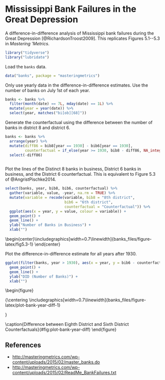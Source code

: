 
# Mississippi Bank Failures in the Great Depression

A difference-in-difference analysis of Mississippi bank failures during the Great Depression [@RichardsonTroost2009].
This replicates Figures 5.1--5.3 in *Mastering 'Metrics*.


```r
library("tidyverse")
library("lubridate")
```

Load the `banks` data.

```r
data("banks", package = "masteringmetrics")
```

Only use yearly data in the difference-in-difference estimates.
Use the number of banks on July 1st of each year.

```r
banks <- banks %>%
  filter(month(date) == 7L, mday(date) == 1L) %>%
  mutate(year = year(date)) %>%
  select(year, matches("bi[ob][68]"))
```
Generate the counterfactual using the difference between the number of banks in district 8 and district 6.

```r
banks <- banks %>%
  arrange(year) %>%
  mutate(diff86 = bib8[year == 1930] - bib6[year == 1930],
         counterfactual = if_else(year >= 1930, bib8 - diff86, NA_integer_)) %>%
  select(-diff86)
         
```

Plot the lines of the Distinct 8 banks in business, District 6 banks in business, and the District 6 counterfactual. 
This is equivalent to Figure 5.3 of @AngristPischke2014.

```r
select(banks, year, bib8, bib6, counterfactual) %>%
  gather(variable, value, -year, na.rm = TRUE) %>%
  mutate(variable = recode(variable, bib8 = "8th district",
                           bib6 = "6th district",
                           counterfactual = "Counterfactual")) %>%
  ggplot(aes(x = year, y = value, colour = variable)) +
  geom_point() +
  geom_line() +
  ylab("Number of Banks in Business") +
  xlab("")
```



\begin{center}\includegraphics[width=0.7\linewidth]{banks_files/figure-latex/fig5.3-1} \end{center}

Plot the difference-in-difference estimate for all years after 1930.

```r
ggplot(filter(banks, year > 1930), aes(x = year, y = bib6 - counterfactual)) +
  geom_point() +
  geom_line() +
  ylab("DID (Number of Banks)") +
  xlab("")
```

\begin{figure}

{\centering \includegraphics[width=0.7\linewidth]{banks_files/figure-latex/plot-bank-year-diff-1} 

}

\caption{Difference between Eighth District and Sixth District Counterfactuals}(\#fig:plot-bank-year-diff)
\end{figure}

## References

- <http://masteringmetrics.com/wp-content/uploads/2015/02/master_banks.do>
- <http://masteringmetrics.com/wp-content/uploads/2015/02/ReadMe_BankFailures.txt>


